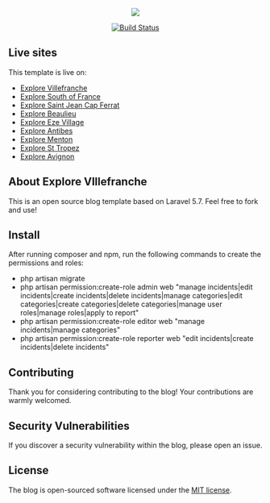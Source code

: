 <p align="center"><img src="https://s3.eu-west-3.amazonaws.com/explorevillefranche/logo.svg"></p>

<p align="center">
	<a href="https://travis-ci.org/mwargan/ExploreVillefranche"><img src="https://travis-ci.org/mwargan/ExploreVillefranche.svg?branch=master" alt="Build Status"></a>
</p>

## Live sites
This template is live on:
- [Explore Villefranche](https://explorevillefranche.com)
- [Explore South of France](https://exploresouthoffrance.com)
- [Explore Saint Jean Cap Ferrat](https://exploresaintjeancapferrat.com)
- [Explore Beaulieu](https://explorebeaulieu.com)
- [Explore Eze Village](https://exploreezevillage.com)
- [Explore Antibes](https://exploreantibes.com)
- [Explore Menton](https://explorementon.com)
- [Explore St Tropez](https://exploresttropez.com)
- [Explore Avignon](https://exploreavignon.com)

## About Explore VIllefranche

This is an open source blog template based on Laravel 5.7. Feel free to fork and use!

## Install

After running composer and npm, run the following commands to create the permissions and roles:
- php artisan migrate
- php artisan permission:create-role admin web "manage incidents|edit incidents|create incidents|delete incidents|manage categories|edit categories|create categories|delete categories|manage user roles|manage roles|apply to report"
- php artisan permission:create-role editor web "manage incidents|manage categories"
- php artisan permission:create-role reporter web "edit incidents|create incidents|delete incidents"

## Contributing

Thank you for considering contributing to the blog! Your contributions are warmly welcomed.

## Security Vulnerabilities

If you discover a security vulnerability within the blog, please open an issue.

## License

The blog is open-sourced software licensed under the [MIT license](https://opensource.org/licenses/MIT).
